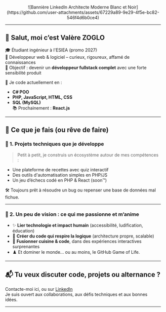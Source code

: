 <!-- Bannière de profil -->
<p align="center">
  ![Bannière LinkedIn Architecte Moderne Blanc et Noir](https://github.com/user-attachments/assets/67229a89-9e29-4f5e-bc82-546f4d6b0ce4)

</p>

---

## 👋 Salut, moi c’est Valère ZOGLO

🎓 Étudiant ingénieur à l'ESIEA (promo 2027)  
🧠 Développeur web & logiciel – curieux, rigoureux, affamé de connaissances  
🚀 Objectif : devenir un **développeur fullstack complet** avec une forte sensibilité produit

💬 Je code actuellement en :  
- **C# POO**
- **PHP, JavaScript, HTML, CSS**
- **SQL (MySQL)**  
📚 Prochainement : **React.js**

---

## 🧩 Ce que je fais (ou rêve de faire)

### 🔧 1. Projets techniques que je développe
> Petit à petit, je construis un écosystème autour de mes compétences :
- Une plateforme de recettes avec quiz interactif
- Des outils d'automatisation simples en PHP/JS
- Un jeu d’échecs codé en PHP & React (soon™)

🛠️ Toujours prêt à résoudre un bug ou repenser une base de données mal fichue.

---

### 🔮 2. Un peu de vision : ce qui me passionne et m’anime

- ✨ **Lier technologie et impact humain** (accessibilité, ludification, éducation)
- 🤖 **Créer du code qui respire la logique** (architecture propre, scalable)
- 🍔 **Fusionner cuisine & code**, dans des expériences interactives surprenantes
- ♟️ Et dominer le monde… ou au moins, le GitHub Game of Life.

---

## 📬 Tu veux discuter code, projets ou alternance ?
Contacte-moi ici, ou sur [LinkedIn](https://www.linkedin.com/in/valere-zoglo/)  
Je suis ouvert aux collaborations, aux défis techniques et aux bonnes idées.

---
